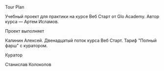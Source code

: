 Tour Plan

Учебный проект для практики на курсе Веб Старт от Glo Academy. Автор курса — Артем Исламов.





Проект выполняет

Калинин Алексей. Двенадцатый поток курса Веб Старт. Тариф "Полный фарш" с куратором.





Куратор

Станислав Колоколов
